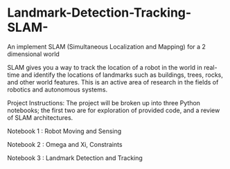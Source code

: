 # Landmark-Detection-Tracking-SLAM-
An implement SLAM (Simultaneous Localization and Mapping) for a 2 dimensional world


SLAM gives you a way to track the location of a robot in the world in real-time and identify the locations of landmarks such as buildings, trees, rocks, and other world features.
This is an active area of research in the fields of robotics and autonomous systems.


Project Instructions:
The project will be broken up into three Python notebooks; the first two are for exploration of provided code, and a review of SLAM architectures.

Notebook 1 : Robot Moving and Sensing

Notebook 2 : Omega and Xi, Constraints

Notebook 3 : Landmark Detection and Tracking
